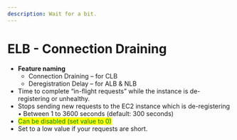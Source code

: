 ```yaml
---
description: Wait for a bit.
---
```


# ELB - Connection Draining

* **Feature naming**&#x20;
  * Connection Draining – for CLB&#x20;
  * Deregistration Delay – for ALB & NLB
* Time to complete “in-flight requests” while the instance is de-registering or unhealthy.&#x20;
* Stops sending new requests to the EC2 instance which is de-registering • Between 1 to 3600 seconds (default: 300 seconds)&#x20;
* <mark style="color:green;">Can be disabled (set value to 0)</mark>&#x20;
* Set to a low value if your requests are short.

